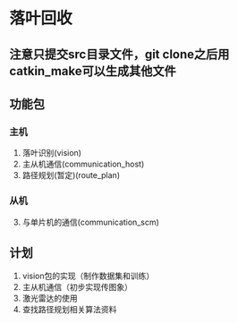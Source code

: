 # 落叶回收

## 注意只提交src目录文件，git clone之后用catkin_make可以生成其他文件

## 功能包
### 主机
1. 落叶识别(vision)
2. 主从机通信(communication_host)
3. 路径规划(暂定)(route_plan)
### 从机
3. 与单片机的通信(communication_scm)

## 计划
1. vision包的实现（制作数据集和训练）
2. 主从机通信（初步实现传图象）
3. 激光雷达的使用
4. 查找路径规划相关算法资料